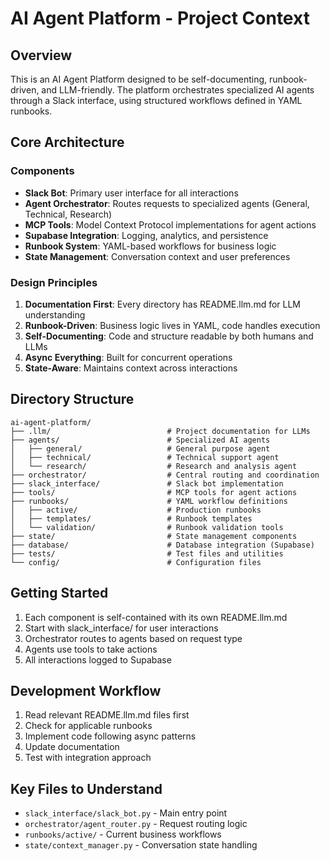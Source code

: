 # AI Agent Platform - Project Context

## Overview
This is an AI Agent Platform designed to be self-documenting, runbook-driven, and LLM-friendly. The platform orchestrates specialized AI agents through a Slack interface, using structured workflows defined in YAML runbooks.

## Core Architecture

### Components
- **Slack Bot**: Primary user interface for all interactions
- **Agent Orchestrator**: Routes requests to specialized agents (General, Technical, Research)
- **MCP Tools**: Model Context Protocol implementations for agent actions
- **Supabase Integration**: Logging, analytics, and persistence
- **Runbook System**: YAML-based workflows for business logic
- **State Management**: Conversation context and user preferences

### Design Principles
1. **Documentation First**: Every directory has README.llm.md for LLM understanding
2. **Runbook-Driven**: Business logic lives in YAML, code handles execution
3. **Self-Documenting**: Code and structure readable by both humans and LLMs
4. **Async Everything**: Built for concurrent operations
5. **State-Aware**: Maintains context across interactions

## Directory Structure
```
ai-agent-platform/
├── .llm/                          # Project documentation for LLMs
├── agents/                        # Specialized AI agents
│   ├── general/                   # General purpose agent
│   ├── technical/                 # Technical support agent
│   └── research/                  # Research and analysis agent
├── orchestrator/                  # Central routing and coordination
├── slack_interface/               # Slack bot implementation
├── tools/                         # MCP tools for agent actions
├── runbooks/                      # YAML workflow definitions
│   ├── active/                    # Production runbooks
│   ├── templates/                 # Runbook templates
│   └── validation/                # Runbook validation tools
├── state/                         # State management components
├── database/                      # Database integration (Supabase)
├── tests/                         # Test files and utilities
└── config/                        # Configuration files

```

## Getting Started
1. Each component is self-contained with its own README.llm.md
2. Start with slack_interface/ for user interactions
3. Orchestrator routes to agents based on request type
4. Agents use tools to take actions
5. All interactions logged to Supabase

## Development Workflow
1. Read relevant README.llm.md files first
2. Check for applicable runbooks
3. Implement code following async patterns
4. Update documentation
5. Test with integration approach

## Key Files to Understand
- `slack_interface/slack_bot.py` - Main entry point
- `orchestrator/agent_router.py` - Request routing logic
- `runbooks/active/` - Current business workflows
- `state/context_manager.py` - Conversation state handling 